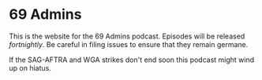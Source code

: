 69 Admins
================

This is the website for the 69 Admins podcast.  Episodes will be released *fortnightly*.  Be careful in filing issues to ensure that they remain germane.  

If the SAG-AFTRA and WGA strikes don't end soon this podcast might wind up on hiatus.  
